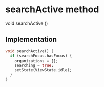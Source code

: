 


# searchActive method








void searchActive
()








## Implementation

```dart
void searchActive() {
  if (searchFocus.hasFocus) {
    organizations = [];
    searching = true;
    setState(ViewState.idle);
  }
}
```







